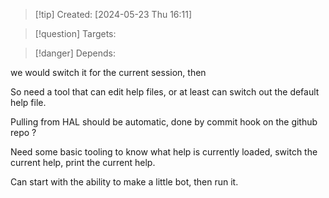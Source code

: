 
>[!tip] Created: [2024-05-23 Thu 16:11]

>[!question] Targets: 

>[!danger] Depends: 

we would switch it for the current session, then 

So need a tool that can edit help files, or at least can switch out the default help file.

Pulling from HAL should be automatic, done by commit hook on the github repo ?

Need some basic tooling to know what help is currently loaded, switch the current help, print the current help.

Can start with the ability to make a little bot, then run it.